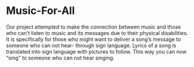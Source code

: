 # Music-For-All
Our project attempted to make the connection between music and those who can’t listen to music and its messages due to their physical disabilities.   It is specifically for those who might want to deliver a song’s message to someone who can not hear- through sign language. Lyrics of a song is translated into sign language with pictures to follow. This way you can now “sing” to someone who can not hear singing.
